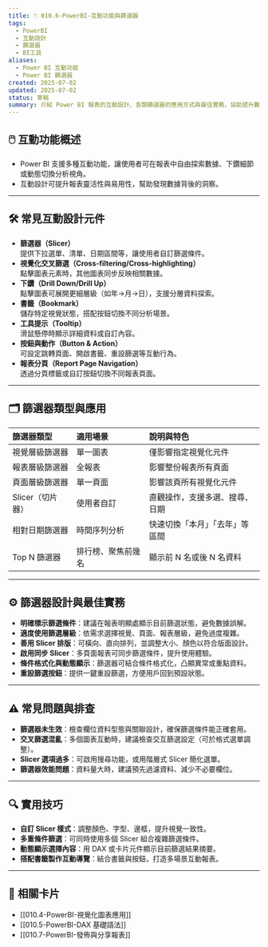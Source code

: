 ```yaml
---
title: 🖱️ 010.6-PowerBI-互動功能與篩選器
tags:
  - PowerBI
  - 互動設計
  - 篩選器
  - BI工具
aliases:
  - Power BI 互動功能
  - Power BI 篩選器
created: 2025-07-02
updated: 2025-07-02
status: 草稿
summary: 介紹 Power BI 報表的互動設計、各類篩選器的應用方式與最佳實務，協助提升數據探索與使用者體驗。
---
```


## 🖱️ 互動功能概述

- Power BI 支援多種互動功能，讓使用者可在報表中自由探索數據、下鑽細節或動態切換分析視角。
- 互動設計可提升報表靈活性與易用性，幫助發現數據背後的洞察。

---
## 🛠️ 常見互動設計元件

- **篩選器（Slicer）**  
  提供下拉選單、清單、日期區間等，讓使用者自訂篩選條件。
- **視覺化交叉篩選（Cross-filtering/Cross-highlighting）**  
  點擊圖表元素時，其他圖表同步反映相關數據。
- **下鑽（Drill Down/Drill Up）**  
  點擊圖表可展開更細層級（如年→月→日），支援分層資料探索。
- **書籤（Bookmark）**  
  儲存特定視覺狀態，搭配按鈕切換不同分析場景。
- **工具提示（Tooltip）**  
  滑鼠懸停時顯示詳細資料或自訂內容。
- **按鈕與動作（Button & Action）**  
  可設定跳轉頁面、開啟書籤、重設篩選等互動行為。
- **報表分頁（Report Page Navigation）**  
  透過分頁標籤或自訂按鈕切換不同報表頁面。

---
## 🗂️ 篩選器類型與應用

| 篩選器類型         | 適用場景               | 說明與特色                     |
|:------------------|:----------------------|:------------------------------|
| 視覺層級篩選器     | 單一圖表               | 僅影響指定視覺化元件           |
| 報表層級篩選器     | 全報表                 | 影響整份報表所有頁面           |
| 頁面層級篩選器     | 單一頁面               | 影響該頁所有視覺化元件         |
| Slicer（切片器）   | 使用者自訂             | 直觀操作，支援多選、搜尋、日期  |
| 相對日期篩選器     | 時間序列分析           | 快速切換「本月」「去年」等區間  |
| Top N 篩選器       | 排行榜、聚焦前幾名     | 顯示前 N 名或後 N 名資料        |

---
## ⚙️ 篩選器設計與最佳實務

- **明確標示篩選條件**：建議在報表明顯處顯示目前篩選狀態，避免數據誤解。
- **適度使用篩選層級**：依需求選擇視覺、頁面、報表層級，避免過度複雜。
- **善用 Slicer 排版**：可橫向、直向排列，並調整大小、顏色以符合版面設計。
- **啟用同步 Slicer**：多頁面報表可同步篩選條件，提升使用體驗。
- **條件格式化與動態顯示**：篩選器可結合條件格式化，凸顯異常或重點資料。
- **重設篩選按鈕**：提供一鍵重設篩選，方便用戶回到預設狀態。

---
## ⚠️ 常見問題與排查

- **篩選器未生效**：檢查欄位資料型態與關聯設計，確保篩選條件能正確套用。
- **交叉篩選混亂**：多個圖表互動時，建議檢查交互篩選設定（可於格式選單調整）。
- **Slicer 選項過多**：可啟用搜尋功能，或用階層式 Slicer 簡化選單。
- **篩選器效能問題**：資料量大時，建議預先過濾資料、減少不必要欄位。

---
## 🔍 實用技巧

- **自訂 Slicer 樣式**：調整顏色、字型、邊框，提升視覺一致性。
- **多重條件篩選**：可同時使用多個 Slicer 組合複雜篩選條件。
- **動態顯示選擇內容**：用 DAX 或卡片元件顯示目前篩選結果摘要。
- **搭配書籤製作互動導覽**：結合書籤與按鈕，打造多場景互動報表。

---
## 🔗 相關卡片

- [[010.4-PowerBI-視覺化圖表應用]]
- [[010.5-PowerBI-DAX 基礎語法]]
- [[010.7-PowerBI-發佈與分享報表]]
